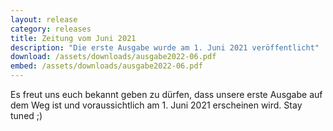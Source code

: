 ```yaml
---
layout: release
category: releases
title: Zeitung vom Juni 2021
description: "Die erste Ausgabe wurde am 1. Juni 2021 veröffentlicht"
download: /assets/downloads/ausgabe2022-06.pdf
embed: /assets/downloads/ausgabe2022-06.pdf
---
```


Es freut uns euch bekannt geben zu dürfen, dass unsere erste Ausgabe auf dem Weg ist und voraussichtlich am 1. Juni 2021 erscheinen wird. Stay tuned ;)

